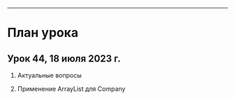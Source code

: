 



____________________

# План урока
## Урок 44, 18 июля 2023 г.

1. Актуальные вопросы

2. Применение ArrayList для Company  


